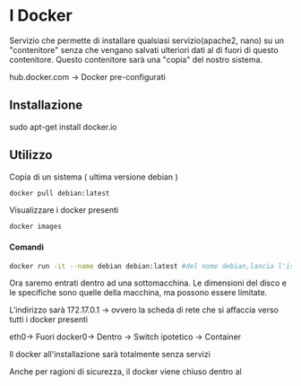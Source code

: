 
# I Docker 
Servizio che permette di installare qualsiasi servizio(apache2, nano) su un "contenitore" senza che vengano salvati ulteriori dati al di fuori di questo contenitore.
Questo contenitore sarà una "copia" del nostro sistema.

hub.docker.com -> Docker pre-configurati

## Installazione

sudo apt-get install docker.io

## Utilizzo
Copia di un sistema ( ultima versione debian )
```bash
docker pull debian:latest
```
Visualizzare i docker presenti
```bash
docker images
```
#### Comandi
```bash
docker run -it --name debian debian:latest #del nome debian,lancia l'istanza debian:latest
```
Ora saremo entrati dentro ad una sottomacchina.
Le dimensioni del disco e le specifiche sono quelle della macchina, ma possono essere limitate.

L'indirizzo sarà 172.17.0.1 -> ovvero la scheda di rete che si affaccia verso tutti i docker presenti

eth0-> Fuori
docker0-> Dentro -> Switch ipotetico -> Container

Il docker all'installazione sarà totalmente senza servizi

Anche per ragioni di sicurezza, il docker viene chiuso dentro al 

<!--stackedit_data:
eyJoaXN0b3J5IjpbMTkyMzY2MDk5Nyw2MzM2NzI0NTBdfQ==
-->
